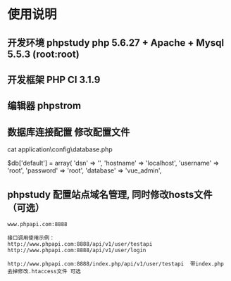 # 使用说明

## 开发环境 phpstudy php 5.6.27 + Apache + Mysql 5.5.3 (root:root)

## 开发框架 PHP CI 3.1.9

## 编辑器 phpstrom

## 数据库连接配置 修改配置文件
 cat application\config\database.php
 
 $db['default'] = array(
 	'dsn'	=> '',
 	'hostname' => 'localhost',
 	'username' => 'root',
 	'password' => 'root',
 	'database' => 'vue_admin',

##  phpstudy 配置站点域名管理, 同时修改hosts文件（可选）
    www.phpapi.com:8888

    接口调用使用示例：
    http://www.phpapi.com:8888/api/v1/user/testapi
    http://www.phpapi.com:8888/api/v1/user/login

    http://www.phpapi.com:8888/index.php/api/v1/user/testapi  带index.php 去掉修改.htaccess文件 可选
